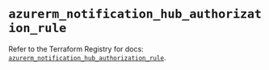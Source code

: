 # `azurerm_notification_hub_authorization_rule`

Refer to the Terraform Registry for docs: [`azurerm_notification_hub_authorization_rule`](https://registry.terraform.io/providers/hashicorp/azurerm/4.38.0/docs/resources/notification_hub_authorization_rule).
